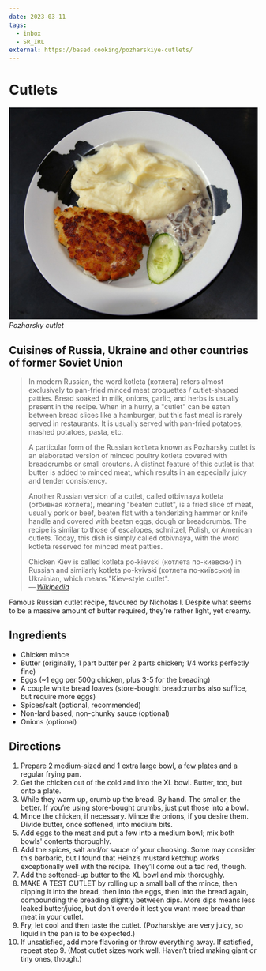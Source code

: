```yaml
---
date: 2023-03-11
tags:
  - inbox
  - SR_IRL
external: https://based.cooking/pozharskiye-cutlets/
---
```


# Cutlets

![Pozharsky cutlet](./img/Pozharskaya_kotleta.jpg)
_Pozharsky cutlet_

## Cuisines of Russia, Ukraine and other countries of former Soviet Union

> In modern Russian, the word kotleta (котлета) refers almost exclusively to
> pan-fried minced meat croquettes / cutlet-shaped patties. Bread soaked in
> milk, onions, garlic, and herbs is usually present in the recipe. When in a
> hurry, a "cutlet" can be eaten between bread slices like a hamburger, but this
> fast meal is rarely served in restaurants. It is usually served with pan-fried
> potatoes, mashed potatoes, pasta, etc.
>
> A particular form of the Russian `kotleta` known as Pozharsky cutlet is an
> elaborated version of minced poultry kotleta covered with breadcrumbs or small
> croutons. A distinct feature of this cutlet is that butter is added to minced
> meat, which results in an especially juicy and tender consistency.
>
> Another Russian version of a cutlet, called otbivnaya kotleta (отбивная
> котлета), meaning "beaten cutlet", is a fried slice of meat, usually pork or
> beef, beaten flat with a tenderizing hammer or knife handle and covered with
> beaten eggs, dough or breadcrumbs. The recipe is similar to those of
> escalopes, schnitzel, Polish, or American cutlets. Today, this dish is simply
> called otbivnaya, with the word kotleta reserved for minced meat patties.
>
> Chicken Kiev is called kotleta po-kievski (котлета по-киевски) in Russian and
> similarly kotleta po-kyivski (котлета по-київськи) in Ukrainian, which means
> "Kiev-style cutlet".\
> — <cite>[Wikipedia](https://en.wikipedia.org/wiki/Cutlet#Cuisines_of_Russia,_Ukraine_and_other_countries_of_former_Soviet_Union)</cite>

Famous Russian cutlet recipe, favoured by Nicholas I. Despite what seems to be a
massive amount of butter required, they’re rather light, yet creamy.

## Ingredients

- Chicken mince
- Butter (originally, 1 part butter per 2 parts chicken; 1/4 works perfectly fine)
- Eggs (~1 egg per 500g chicken, plus 3-5 for the breading)
- A couple white bread loaves (store-bought breadcrumbs also suffice, but require more eggs)
- Spices/salt (optional, recommended)
- Non-lard based, non-chunky sauce (optional)
- Onions (optional)

## Directions

1. Prepare 2 medium-sized and 1 extra large bowl, a few plates and a regular
   frying pan.
2. Get the chicken out of the cold and into the XL bowl. Butter, too, but onto a
   plate.
3. While they warm up, crumb up the bread. By hand. The smaller, the better. If
   you’re using store-bought crumbs, just put those into a bowl.
4. Mince the chicken, if necessary. Mince the onions, if you desire them. Divide
   butter, once softened, into medium bits.
5. Add eggs to the meat and put a few into a medium bowl; mix both bowls'
   contents thoroughly.
6. Add the spices, salt and/or sauce of your choosing. Some may consider this
   barbaric, but I found that Heinz’s mustard ketchup works exceptionally well
with the recipe. They’ll come out a tad red, though.
7. Add the softened-up butter to the XL bowl and mix thoroughly.
8. MAKE A TEST CUTLET by rolling up a small ball of the mince, then dipping it
   into the bread, then into the eggs, then into the bread again, compounding
the breading slightly between dips. More dips means less leaked butter/juice,
but don’t overdo it lest you want more bread than meat in your cutlet.
9. Fry, let cool and then taste the cutlet. (Pozharskiye are very juicy, so
   liquid in the pan is to be expected.)
10. If unsatisfied, add more flavoring or throw everything away. If satisfied,
    repeat step 9. (Most cutlet sizes work well. Haven’t tried making giant or
tiny ones, though.)
